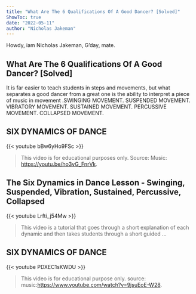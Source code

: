 ```yaml
---
title: "What Are The 6 Qualifications Of A Good Dancer? [Solved]"
ShowToc: true 
date: "2022-05-11"
author: "Nicholas Jakeman" 
---
```


Howdy, iam Nicholas Jakeman, G’day, mate.
## What Are The 6 Qualifications Of A Good Dancer? [Solved]
 It is far easier to teach students in steps and movements, but what separates a good dancer from a great one is the ability to interpret a piece of music in movement
.SWINGING MOVEMENT. 
 SUSPENDED MOVEMENT. 
 VIBRATORY MOVEMENT. 
 SUSTAINED MOVEMENT. 
 PERCUSSIVE MOVEMENT. 
 COLLAPSED MOVEMENT.

## SIX DYNAMICS OF DANCE
{{< youtube bBw6yHo9FSc >}}
>This video is for educational purposes only. Source: Music: https://youtu.be/ho3vG_FnrVk.

## The Six Dynamics in Dance Lesson - Swinging, Suspended, Vibration, Sustained, Percussive, Collapsed
{{< youtube Lrfti_j54Mw >}}
>This video is a tutorial that goes through a short explanation of each dynamic and then takes students through a short guided ...

## SIX DYNAMICS OF DANCE
{{< youtube PDXEC1sKWDU >}}
>This video is for educational purpose only. source: music:https://www.youtube.com/watch?v=9jsuEoE-W28.

